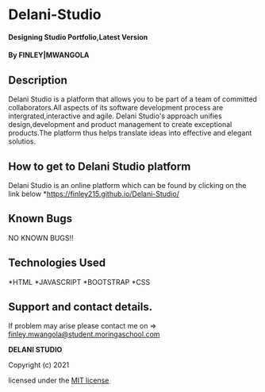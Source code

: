 # Delani-Studio
#### Designing Studio Portfolio,Latest Version
#### By **FINLEY|MWANGOLA**
## Description
Delani Studio is a platform that allows you to be part of a team of committed collaborators.All aspects of its software development process are intergrated,interactive and agile.
Delani Studio's approach unifies design,development and product management to create exceptional products.The platform thus helps  translate  ideas into effective and elegant solutios.

## How to get to Delani Studio platform
Delani Studio is an online platform which can be found by clicking on the link below
*https://finley215.github.io/Delani-Studio/



## Known Bugs
NO KNOWN BUGS!!


## Technologies Used
*HTML
*JAVASCRIPT
*BOOTSTRAP
*CSS

## Support and contact details.
If problem may arise please contact me on => finley.mwangola@student.moringaschool.com
 
   **DELANI STUDIO**
   
  Copyright (c) 2021
  
  licensed under the [MIT license](license)
